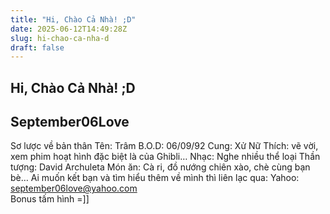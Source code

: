 ```yaml
---
title: "Hi, Chào Cả Nhà! ;D"
date: 2025-06-12T14:49:28Z
slug: hi-chao-ca-nha-d
draft: false
---
```


## Hi, Chào Cả Nhà! ;D

## September06Love

Sơ lược về bản thân
Tên: Trâm
B.O.D: 06/09/92
Cung: Xử Nữ
Thích: vẽ vời, xem phim hoạt hình đặc biệt là của Ghibli…
Nhạc: Nghe nhiều thể loại 
Thần tượng: David Archuleta 
Món ăn: Cà ri, đồ nướng chiên xào, chè cùng bạn bè…
Ai muốn kết bạn và tìm hiểu thêm về mình thì liên lạc qua:
Yahoo: september06love@yahoo.com              
Bonus tấm hình =]]